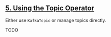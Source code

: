 ## [5. Using the Topic Operator](https://strimzi.io/docs/latest/#using-the-topic-operator-str)

Either use `KafkaTopic` or manage topics directly.  

TODO
